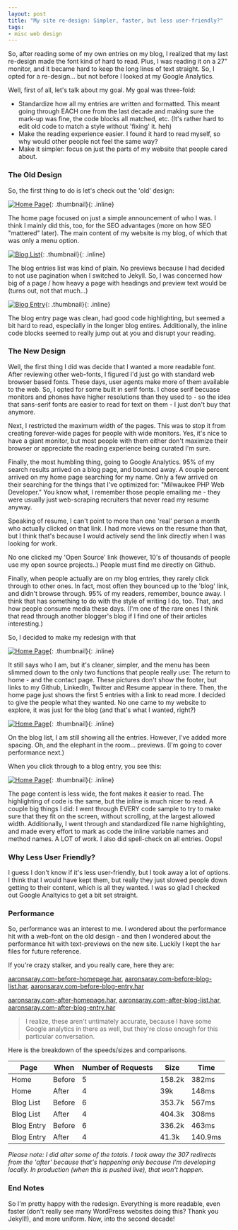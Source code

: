 ```yaml
---
layout: post
title: "My site re-design: Simpler, faster, but less user-friendly?"
tags:
- misc web design
---
```

So, after reading some of my own entries on my blog, I realized that my last re-design made the font kind of hard to read.  Plus, I was reading it on a 27" monitor, and it became hard to keep the long lines of text straight.  So, I opted for a re-design... but not before I looked at my Google Analytics.

Well, first of all, let's talk about my goal.  My goal was three-fold:

- Standardize how all my entries are written and formatted.  This meant going through EACH one from the last decade and making sure the mark-up was fine, the code blocks all matched, etc.  (It's rather hard to edit old code to match a style without 'fixing' it. heh)
- Make the reading experience easier.  I found it hard to read myself, so why would other people not feel the same way?
- Make it simpler: focus on just the parts of my website that people cared about.

### The Old Design

So, the first thing to do is let's check out the 'old' design:


[![Home Page](/uploads/2017/before-home.png)](/uploads/2017/before-home.png){: .thumbnail}{: .inline}

The home page focused on just a simple announcement of who I was.  I think I mainly did this, too, for the SEO advantages (more on how SEO "mattered" later).  The main content of my website is my blog, of which that was only a menu option.

[![Blog List](/uploads/2017/before-blog-list.png)](/uploads/2017/before-blog-list.png){: .thumbnail}{: .inline}

The blog entries list was kind of plain. No previews because I had decided to not use pagination when I switched to Jekyll.  So, I was concerned how big of a page / how heavy a page with headings and preview text would be (turns out, not that much...)

[![Blog Entry](/uploads/2017/before-blog-entry.png)](/uploads/2017/before-blog-entry.png){: .thumbnail}{: .inline}

The blog entry page was clean, had good code highlighting, but seemed a bit hard to read, especially in the longer blog entires.  Additionally, the inline code blocks seemed to really jump out at you and disrupt your reading.

### The New Design

Well, the first thing I did was decide that I wanted a more readable font.  After reviewing other web-fonts, I figured I'd just go with standard web browser based fonts.  These days, user agents make more of them available to the web.  So, I opted for some built in serif fonts.  I chose serif becuase monitors and phones have higher resolutions than they used to - so the idea that sans-serif fonts are easier to read for text on them - I just don't buy that anymore.

Next, I restricted the maximum width of the pages.  This was to stop it from creating forever-wide pages for people with wide monitors.  Yes, it's nice to have a giant monitor, but most people with them either don't maximize their browser or appreciate the reading experience being curated I'm sure.

Finally, the most humbling thing, going to Google Analytics.  95% of my search results arrived on a blog page, and bounced away.  A couple percent arrived on my home page searching for my name.  Only a few arrived on their searching for the things that I've optimized for: "Milwaukee PHP Web Developer."  You know what, I remember those people emailing me - they were usually just web-scraping recruiters that never read my resume anyway.

Speaking of resume, I can't point to more than one 'real' person a month who actually clicked on that link.  I had more views on the resume than that, but I think that's because I would actively send the link directly when I was looking for work.

No one clicked my 'Open Source' link (however, 10's of thousands of people use my open source projects..) People must find me directly on Github.  

Finally, when people actually are on my blog entries, they rarely click through to other ones.  In fact, most often they bounced up to the 'blog' link, and didn't browse through.  95% of my readers, remember, bounce away.  I think that has something to do with the style of writing I do, too.  That, and how people consume media these days.  (I'm one of the rare ones I think that read through another blogger's blog if I find one of their articles interesting.)

So, I decided to make my redesign with that 

[![Home Page](/uploads/2017/after-home.png)](/uploads/2017/after-home.png){: .thumbnail}{: .inline}

It still says who I am, but it's cleaner, simpler, and the menu has been slimmed down to the only two functions that people really use: The return to home - and the contact page.  These pictures don't show the footer, but links to my Github, LinkedIn, Twitter and Resume appear in there.  Then, the home page just shows the first 5 entries with a link to read more.  I decided to give the people what they wanted.  No one came to my website to explore, it was just for the blog (and that's what I wanted, right?)

[![Home Page](/uploads/2017/after-blog-list.png)](/uploads/2017/after-blog-list.png){: .thumbnail}{: .inline}

On the blog list, I am still showing all the entries.  However, I've added more spacing.  Oh, and the elephant in the room... previews.  (I'm going to cover performance next.)

When you click through to a blog entry, you see this:

[![Home Page](/uploads/2017/after-blog-entry.png)](/uploads/2017/after-blog-entry.png){: .thumbnail}{: .inline}

The page content is less wide, the font makes it easier to read.  The highlighting of code is the same, but the inline is much nicer to read.  A couple big things I did: I went through EVERY code sample to try to make sure that they fit on the screen, without scrolling, at the largest allowed width.  Additionally, I went through and standardized file name highlighting, and made every effort to mark as code the inline variable names and method names.  A LOT of work.  I also did spell-check on all entries.  Oops!

### Why Less User Friendly?

I guess I don't know if it's less user-friendly, but I took away a lot of options.  I think that I would have kept them, but really they just slowed people down getting to their content, which is all they wanted.  I was so glad I checked out Google Analtyics to get a bit set straight.

### Performance

So, performance was an interest to me.  I wondered about the performance hit with a web-font on the old design - and then I wondered about the performance hit with text-previews on the new site.  Luckily I kept the `har` files for future reference.

If you're crazy stalker, and you really care, here they are:

[aaronsaray.com-before-homepage.har](/uploads/2017/aaronsaray.com-before-homepage.har), [aaronsaray.com-before-blog-list.har](/uploads/2017/aaronsaray.com-before-blog-list.har), [aaronsaray.com-before-blog-entry.har](/uploads/2017/aaronsaray.com-before-blog-entry.har) 

[aaronsaray.com-after-homepage.har](/uploads/2017/aaronsaray.com-after-homepage.har), [aaronsaray.com-after-blog-list.har](/uploads/2017/aaronsaray.com-after-blog-list.har), [aaronsaray.com-after-blog-entry.har](/uploads/2017/aaronsaray.com-after-blog-entry.har) 

> I realize, these aren't untimately accurate, because I have some Google analytics in there as well, but they're close enough for this particular conversation.

Here is the breakdown of the speeds/sizes and comparisons.

| Page       | When   | Number of Requests | Size   | Time  |
| ---------- | ------ | ------------------ | ------ | ----- |
| Home       | Before | 5                  | 158.2k | 382ms |
| Home       | After  | 4                  | 39k    | 148ms |
| Blog List  | Before | 6                  | 353.7k | 567ms |
| Blog List  | After  | 4                  | 404.3k | 308ms |
| Blog Entry | Before | 6                  | 336.2k | 463ms |
| Blog Entry | After | 4 | 41.3k | 140.9ms |

_Please note: I did alter some of the totals. I took away the 307 redirects from the 'after' because that's happening only because I'm developing locally.  In production (when this is pushed live), that won't happen._

### End Notes

So I'm pretty happy with the redesign.  Everything is more readable, even faster (don't really see many WordPress websites doing this? Thank you Jekyll!), and more uniform.  Now, into the second decade!
